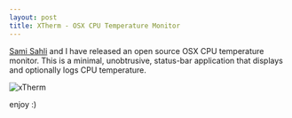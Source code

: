 ```yaml
---
layout: post
title: XTherm - OSX CPU Temperature Monitor
---
```


[Sami Sahli][1] and I have released an open source OSX CPU
temperature monitor. This is a minimal, unobtrusive, status-bar application that
displays and optionally logs CPU temperature.

![xTherm][2]

enjoy :)

[1]:https://github.com/ssahli
[2]:https://github.com/arc3x/xTherm/doc/menu.png?raw=true
